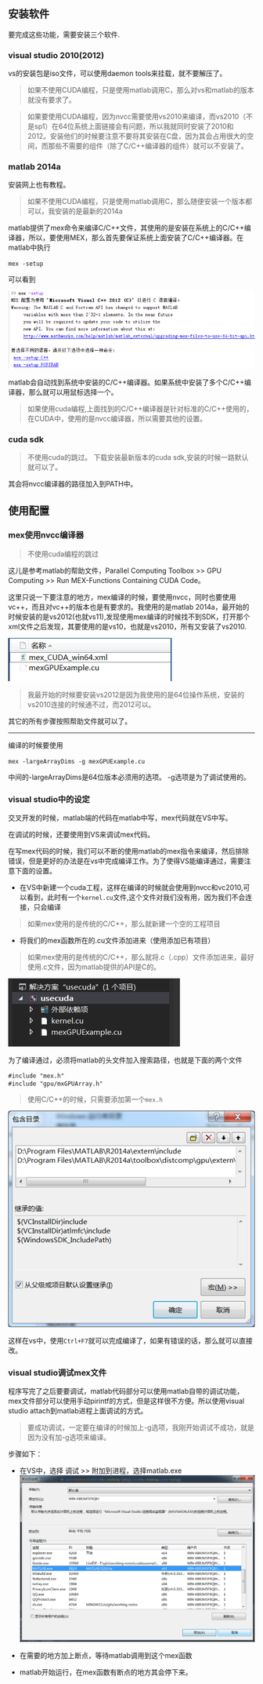 
## 安装软件
要完成这些功能，需要安装三个软件.
### visual studio 2010(2012)

vs的安装包是iso文件，可以使用daemon tools来挂载，就不要解压了。

>如果不使用CUDA编程，只是使用matlab调用C，那么对vs和matlab的版本就没有要求了。

>如果要使用CUDA编程，因为nvcc需要使用vs2010来编译，而vs2010（不是sp1）在64位系统上面链接会有问题，所以我就同时安装了2010和2012。安装他们的时候要注意不要将其安装在C盘，因为其会占用很大的空间，而那些不需要的组件（除了C/C++编译器的组件）就可以不安装了。

### matlab 2014a
安装网上也有教程。

>如果不使用CUDA编程，只是使用matlab调用C，那么随便安装一个版本都可以，我安装的是最新的2014a

matlab提供了mex命令来编译C/C++文件，其使用的是安装在系统上的C/C++编译器，所以，要使用MEX，那么首先要保证系统上面安装了C/C++编译器。在matlab中执行

`mex -setup`

可以看到

![](install/mexsetup.png)

matlab会自动找到系统中安装的C/C++编译器。如果系统中安装了多个C/C++编译器，那么就可以用鼠标选择一个。

>如果使用cuda编程,上面找到的C/C++编译器是针对标准的C/C++使用的，在CUDA中，使用的是nvcc编译器，所以需要其他的设置。

### cuda sdk
> 不使用cuda的跳过。
下载安装最新版本的cuda sdk,安装的时候一路默认就可以了。

其会将nvcc编译器的路径加入到PATH中。

## 使用配置
### mex使用nvcc编译器

>不使用cuda编程的跳过

这儿是参考matlab的帮助文件，Parallel Computing Toolbox >> GPU Computing >> Run MEX-Functions Containing CUDA Code。

这里只说一下要注意的地方，mex编译的时候，要使用nvcc，同时也要使用vc++，而且对vc++的版本也是有要求的。我使用的是matlab 2014a，最开始的时候安装的是vs2012(也就vs11),发现使用mex编译的时候找不到SDK，打开那个xml文件之后发现，其要使用的是vs10，也就是vs2010，所有又安装了vs2010.

![](install/usenvcc.png)

>我最开始的时候要安装vs2012是因为我使用的是64位操作系统，安装的vs2010连接的时候通不过，而2012可以。

其它的所有步骤按照帮助文件就可以了。

---

编译的时候要使用

`mex -largeArrayDims -g mexGPUExample.cu`

中间的-largeArrayDims是64位版本必须用的选项。
-g选项是为了调试使用的。

### visual studio中的设定
交叉开发的时候，matlab端的代码在matlab中写，mex代码就在VS中写。

在调试的时候，还要使用到VS来调试mex代码。

在写mex代码的时候，我们可以不断的使用matlab的mex指令来编译，然后排除错误，但是更好的办法是在vs中完成编译工作。为了使得VS能编译通过，需要注意下面的设置。

+ 在VS中新建一个cuda工程，这样在编译的时候就会使用到nvcc和vc2010,可以看到，此时有一个`kernel.cu`文件,这个文件对我们没有用，因为我们不会连接，只会编译
> 如果mex使用的是传统的C/C++，那么就新建一个空的工程项目

+ 将我们的mex函数所在的.cu文件添加进来（使用添加已有项目）
> 如果mex使用的是传统的C/C++，那么就将.c（.cpp）文件添加进来，最好使用.c文件，因为matlab提供的API是C的。

![](install/cudapro.png)

为了编译通过，必须将matlab的头文件加入搜索路径，也就是下面的两个文件
```
#include "mex.h"
#include "gpu/mxGPUArray.h"
```

>使用C/C++的时候，只需要添加第一个`mex.h`

![](install/vspro.png)

这样在vs中，使用`Ctrl+F7`就可以完成编译了，如果有错误的话，那么就可以直接改。

### visual studio调试mex文件
程序写完了之后要要调试，matlab代码部分可以使用matlab自带的调试功能，mex文件部分可以使用手动pirintf的方式，但是这样很不方便。所以使用visual studio attach到matlab进程上面调试的方式。

>要成功调试，一定要在编译的时候加上-g选项，我刚开始调试不成功，就是因为没有加-g选项来编译。

步骤如下：
+ 在VS中，选择 调试 >> 附加到进程，选择matlab.exe
![](install/attach.png)

+ 在需要的地方加上断点，等待matlab调用到这个mex函数

+ matlab开始运行，在mex函数有断点的地方其会停下来。